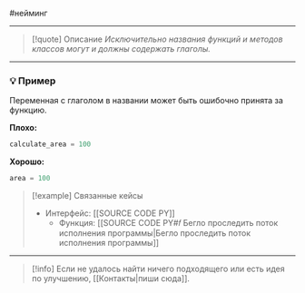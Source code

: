 #нейминг 
***

>[!quote] Описание
_Исключительно названия функций и методов классов могут и должны содержать глаголы._

***
### 💡 Пример
Переменная с глаголом в названии может быть ошибочно принята за функцию.

**Плохо:**
```python
calculate_area = 100
```

**Хорошо:**
```python
area = 100
```

> [!example] Связанные кейсы
>- Интерфейс: [[SOURCE CODE PY]]
>	- Функция: [[SOURCE CODE PY#𝑓 Бегло проследить поток исполнения программы|Бегло проследить поток исполнения программы]]

***

> [!info]
> Если не удалось найти ничего подходящего или есть идея по улучшению, [[Контакты|пиши сюда]].
